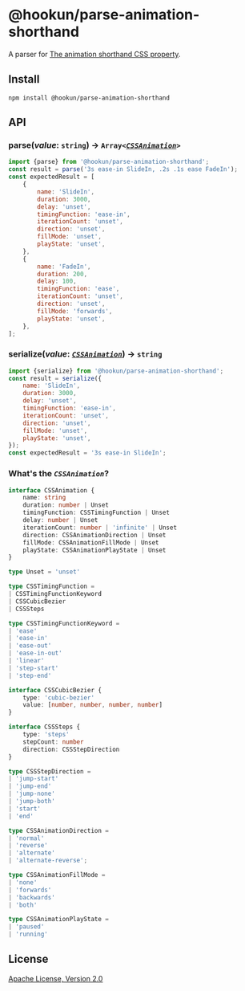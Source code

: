 # @hookun/parse-animation-shorthand

A parser for [The animation shorthand CSS property](https://developer.mozilla.org/docs/Web/CSS/animation).

## Install

```
npm install @hookun/parse-animation-shorthand
```

## API

### parse(*value*: `string`) → <code>Array<[*CSSAnimation*](#whats-the-cssanimation)></code>

```javascript
import {parse} from '@hookun/parse-animation-shorthand';
const result = parse('3s ease-in SlideIn, .2s .1s ease FadeIn');
const expectedResult = [
    {
        name: 'SlideIn',
        duration: 3000,
        delay: 'unset',
        timingFunction: 'ease-in',
        iterationCount: 'unset',
        direction: 'unset',
        fillMode: 'unset',
        playState: 'unset',
    },
    {
        name: 'FadeIn',
        duration: 200,
        delay: 100,
        timingFunction: 'ease',
        iterationCount: 'unset',
        direction: 'unset',
        fillMode: 'forwards',
        playState: 'unset',
    },
];
```

### serialize(*value*: *<code>[CSSAnimation](#whats-the-cssanimation)</code>*) → `string`

```javascript
import {serialize} from '@hookun/parse-animation-shorthand';
const result = serialize({
    name: 'SlideIn',
    duration: 3000,
    delay: 'unset',
    timingFunction: 'ease-in',
    iterationCount: 'unset',
    direction: 'unset',
    fillMode: 'unset',
    playState: 'unset',
});
const expectedResult = '3s ease-in SlideIn';
```

### What's the *`CSSAnimation`*?

```typescript
interface CSSAnimation {
    name: string
    duration: number | Unset
    timingFunction: CSSTimingFunction | Unset
    delay: number | Unset
    iterationCount: number | 'infinite' | Unset
    direction: CSSAnimationDirection | Unset
    fillMode: CSSAnimationFillMode | Unset
    playState: CSSAnimationPlayState | Unset
}

type Unset = 'unset'

type CSSTimingFunction =
| CSSTimingFunctionKeyword
| CSSCubicBezier
| CSSSteps

type CSSTimingFunctionKeyword =
| 'ease'
| 'ease-in'
| 'ease-out'
| 'ease-in-out'
| 'linear'
| 'step-start'
| 'step-end'

interface CSSCubicBezier {
    type: 'cubic-bezier'
    value: [number, number, number, number]
}

interface CSSSteps {
    type: 'steps'
    stepCount: number
    direction: CSSStepDirection
}

type CSSStepDirection =
| 'jump-start'
| 'jump-end'
| 'jump-none'
| 'jump-both'
| 'start'
| 'end'

type CSSAnimationDirection =
| 'normal'
| 'reverse'
| 'alternate'
| 'alternate-reverse';

type CSSAnimationFillMode =
| 'none'
| 'forwards'
| 'backwards'
| 'both'

type CSSAnimationPlayState =
| 'paused'
| 'running'
```

## License

[Apache License, Version 2.0](LICENSE.txt)
